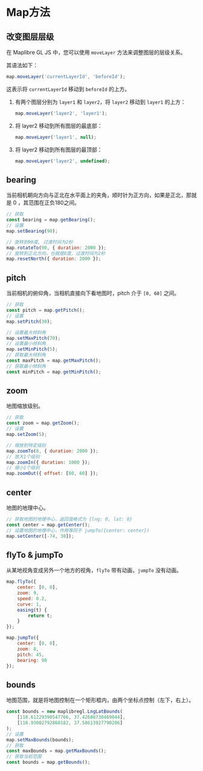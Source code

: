 # Map方法

## 改变图层层级

在 Maplibre GL JS 中，您可以使用 `moveLayer` 方法来调整图层的层级关系。

其语法如下：

```js
map.moveLayer('currentLayerId', 'beforeId');
```

这表示将 `currentLayerId` 移动到 `beforeId` 的上方。



1. 有两个图层分别为 `layer1` 和 `layer2`，将 `layer2` 移动到 `layer1` 的上方：

   ```js
   map.moveLayer('layer2', 'layer1');
   ```

2. 将 layer2 移动到所有图层的最底部：

   ```js
   map.moveLayer('layer1', null);
   ```

3. 将 layer2 移动到所有图层的最顶部：

   ```js
   map.moveLayer('layer2', undefined);
   ```

   



## bearing

当前相机朝向方向与正北在水平面上的夹角，顺时针为正方向，如果是正北，那就是 0 ，其范围在正负180之间。

```js
// 获取
const bearing = map.getBearing();
// 设置
map.setBearing(90);

// 旋转到90度, 过渡时间为2秒
map.rotateTo(90, { duration: 2000 });
// 旋转到正北方向，也就是0度，过渡时间为2秒
map.resetNorth({ duration: 2000 });
```



## pitch

当前相机的俯仰角，当相机直接向下看地图时，pitch 介于 `[0, 60]` 之间。

```js
// 获取
const pitch = map.getPitch();
// 设置
map.setPitch(30);

// 设置最大倾斜角
map.setMaxPitch(70);
// 设置最小倾斜角
map.setMinPitch(5);
// 获取最大倾斜角
const maxPitch = map.getMaxPitch();
// 获取最小倾斜角
const minPitch = map.getMinPitch();
```



## zoom

地图缩放级别。

```js
// 获取
const zoom = map.getZoom();
// 设置
map.setZoom(5);

// 缩放到特定级别
map.zoomTo(8, { duration: 2000 });
// 放大1个级别
map.zoomIn({ duration: 1000 });
// 缩小1个级别
map.zoomOut({ offset: [80, 60] });
```



## center

地图的地理中心。

```js
// 获取地图的地理中心，返回值格式为 {lng: 0, lat: 0}
const center = map.getCenter();
// 设置地图的地理中心，作用等同于 jumpTo({center: center})
map.setCenter([-74, 38]);
```



## flyTo & jumpTo

从某地视角变成另外一个地方的视角，`flyTo` 带有动画，`jumpTo` 没有动画。

```js
map.flyTo({
    center: [0, 0],
    zoom: 9,
    speed: 0.2,
    curve: 1,
    easing(t) {
        return t;
    }
}); 

map.jumpTo({
    center: [0, 0],
    zoom: 8,
    pitch: 45,
    bearing: 90
});
```



## bounds

地图范围，就是将地图控制在一个矩形框内，由两个坐标点控制（左下，右上）。

```js
const bounds = new maplibregl.LngLatBounds(
    [118.61229390547766, 37.42688730469044],
    [118.93002792860182, 37.58613927790206]
);
// 设置
map.setMaxBounds(bounds);
// 获取
const maxBounds = map.getMaxBounds();
// 获取当前范围
const bounds = map.getBounds();
```
